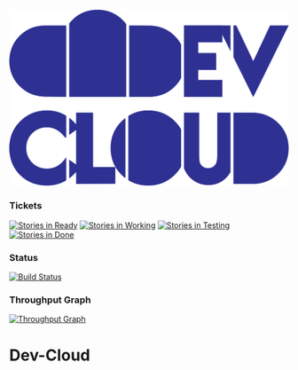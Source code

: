 ![alt logo](https://raw.githubusercontent.com/Dev-Cloud-Platform/Dev-Cloud/dev/dev_cloud/web_service/media/img/DevCloud.png)

### Tickets
[![Stories in Ready](https://badge.waffle.io/Dev-Cloud-Platform/Dev-Cloud.png?label=1%20-%20Ready&title=Ready)](https://waffle.io/Dev-Cloud-Platform/Dev-Cloud) [![Stories in Working](https://badge.waffle.io/Dev-Cloud-Platform/Dev-Cloud.png?label=2%20-%20Working&title=Working)](https://waffle.io/Dev-Cloud-Platform/Dev-Cloud) [![Stories in Testing](https://badge.waffle.io/Dev-Cloud-Platform/Dev-Cloud.png?label=3%20-%20Testing&title=Testing)](https://waffle.io/Dev-Cloud-Platform/Dev-Cloud) 
[![Stories in Done](https://badge.waffle.io/Dev-Cloud-Platform/Dev-Cloud.png?label=4%20-%20Done&title=Done)](https://waffle.io/Dev-Cloud-Platform/Dev-Cloud) 
### Status
[![Build Status](https://img.shields.io/teamcity/http/192.245.169.169:8111/s/DevCloud_Build.svg)](http://192.245.169.169:8111/viewType.html?buildTypeId=DevCloud_Build&guest=1)
### Throughput Graph
[![Throughput Graph](https://graphs.waffle.io/dev-cloud-platform/dev-cloud/throughput.svg)](https://waffle.io/dev-cloud-platform/dev-cloud/metrics) 

# Dev-Cloud
